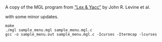 A copy of the MGL program from ["Lex & Yacc"](http://shop.oreilly.com/product/9781565920002.do) by John R. Levine et al.

with some minor updates.

```
make
./mgl sample_menu.mgl sample_menu.mgl.c
gcc -o sample_menu.out sample_menu.mgl.c -Icurses -Itermcap -lcurses
```

